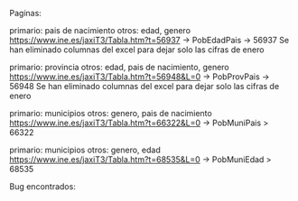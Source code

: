 Paginas:

primario: pais de nacimiento   otros: edad, genero
https://www.ine.es/jaxiT3/Tabla.htm?t=56937 ->  PobEdadPais  -> 56937
Se han eliminado columnas del excel para dejar solo las cifras de enero


primario: provincia   otros: edad, pais de nacimiento, genero
https://www.ine.es/jaxiT3/Tabla.htm?t=56948&L=0 -> PobProvPais -> 56948
Se han eliminado columnas del excel para dejar solo las cifras de enero


primario: municipios   otros: genero, pais de nacimiento
https://www.ine.es/jaxiT3/Tabla.htm?t=66322&L=0   -> PobMuniPais  > 66322  


primario: municipios   otros: genero, edad
https://www.ine.es/jaxiT3/Tabla.htm?t=68535&L=0   -> PobMuniEdad  > 68535  



Bug encontrados:
